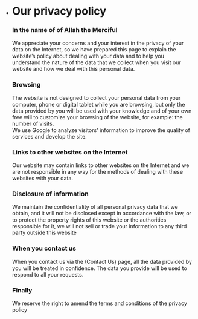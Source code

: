 * Our privacy policy
    ==================
    
    ### In the name of of Allah the Merciful
    
      
    We appreciate your concerns and your interest in the privacy of your data on the Internet, so we have prepared this page to explain the website’s policy about dealing with your data and to help you understand the nature of the data that we collect when you visit our website and how we deal with this personal data.  
    
    ### Browsing
    
      
    The website is not designed to collect your personal data from your computer, phone or digital tablet while you are browsing, but only the data provided by you will be used with your knowledge and of your own free will to customize your browsing of the website, for example: the number of visits.  
    We use Google to analyze visitors' information to improve the quality of services and develop the site.  
    
    ### Links to other websites on the Internet
    
      
    Our website may contain links to other websites on the Internet and we are not responsible in any way for the methods of dealing with these websites with your data.  
    
    ### Disclosure of information
    
      
    We maintain the confidentiality of all personal privacy data that we obtain, and it will not be disclosed except in accordance with the law, or to protect the property rights of this website or the authorities responsible for it, we will not sell or trade your information to any third party outside this website  
    
    ### When you contact us
    
      
    When you contact us via the (Contact Us) page, all the data provided by you will be treated in confidence. The data you provide will be used to respond to all your requests.  
    
    ### Finally
    
      
    We reserve the right to amend the terms and conditions of the privacy policy